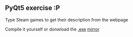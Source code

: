 ## PyQt5 exercise :P

Type Steam games to get their description from the webpage

Compile it yourself or donwload the [.exe](https://uc27b4d6be0075de0eb0c02c22ec.dl.dropboxusercontent.com/cd/0/get/BRtP7DDmfhc8eALEnnkctRnVIiAphoJFWahjeU-eIx3Iu24x04KE3DIFxQt_PoqHqa6i2RmEo_v7PRDfNUl9CX6IERVPvtEOkeEmFk1-Cu73GH7d8FEDJjJ1mK4ErE3eyxHXKNPC9CNuN5EfPTkEuuvG/file#) [mirror](https://www.dropbox.com/s/bqptttoewg467ks/GTP.exe?dl=0)
